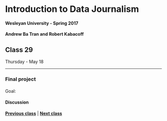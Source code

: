 # Introduction to Data Journalism
  
#### Wesleyan University - Spring 2017
  
**Andrew Ba Tran and Robert Kabacoff**
  
## Class 29
Thursday - May 18
                             
----
                             
### Final project
                             
#### 
                             
Goal: 
                             
#### Discussion

                   
**[Previous class](class29.md)** | **[Next class](31.md)**
